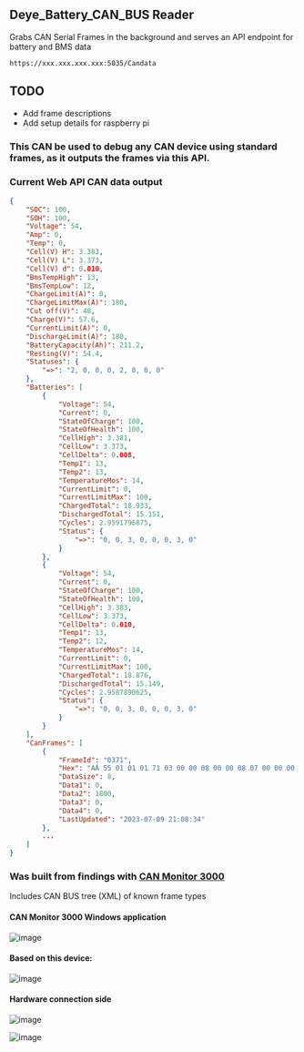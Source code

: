 ## Deye_Battery_CAN_BUS Reader

Grabs CAN Serial Frames in the background and serves an API endpoint for battery and BMS data 

    https://xxx.xxx.xxx.xxx:5035/Candata

## TODO 
 - Add frame descriptions
 - Add setup details for raspberry pi

### This CAN be used to debug any CAN device using standard frames, as it outputs the frames via this API.

### Current Web API CAN data output
```JSON
{
    "SOC": 100,
    "SOH": 100,
    "Voltage": 54,
    "Amp": 0,
    "Temp": 0,
    "Cell(V) H": 3.383,
    "Cell(V) L": 3.373,
    "Cell(V) d": 0.010,
    "BmsTempHigh": 13,
    "BmsTempLow": 12,
    "ChargeLimit(A)": 0,
    "ChargeLimitMax(A)": 180,
    "Cut off(V)": 48,
    "Charge(V)": 57.6,
    "CurrentLimit(A)": 0,
    "DischargeLimit(A)": 180,
    "BatteryCapacity(Ah)": 211.2,
    "Resting(V)": 54.4,
    "Statuses": {
        "=>": "2, 0, 0, 0, 2, 0, 0, 0"
    },
    "Batteries": [
        {
            "Voltage": 54,
            "Current": 0,
            "StateOfCharge": 100,
            "StateOfHealth": 100,
            "CellHigh": 3.381,
            "CellLow": 3.373,
            "CellDelta": 0.008,
            "Temp1": 13,
            "Temp2": 13,
            "TemperatureMos": 14,
            "CurrentLimit": 0,
            "CurrentLimitMax": 100,
            "ChargedTotal": 18.933,
            "DischargedTotal": 15.151,
            "Cycles": 2.9591796875,
            "Status": {
                "=>": "0, 0, 3, 0, 0, 0, 3, 0"
            }
        },
        {
            "Voltage": 54,
            "Current": 0,
            "StateOfCharge": 100,
            "StateOfHealth": 100,
            "CellHigh": 3.383,
            "CellLow": 3.373,
            "CellDelta": 0.010,
            "Temp1": 13,
            "Temp2": 12,
            "TemperatureMos": 14,
            "CurrentLimit": 0,
            "CurrentLimitMax": 100,
            "ChargedTotal": 18.876,
            "DischargedTotal": 15.149,
            "Cycles": 2.9587890625,
            "Status": {
                "=>": "0, 0, 3, 0, 0, 0, 3, 0"
            }
        }
    ],
    "CanFrames": [
        {
            "FrameId": "0371",
            "Hex": "AA 55 01 01 01 71 03 00 00 08 00 00 08 07 00 00 00 00 00 8E",
            "DataSize": 8,
            "Data1": 0,
            "Data2": 1800,
            "Data3": 0,
            "Data4": 0,
            "LastUpdated": "2023-07-09 21:08:34"
        },
        ...
    ]
}
```

### Was built from findings with [CAN Monitor 3000](https://github.com/tixiv/CAN-Monitor-qt)

Includes CAN BUS tree (XML) of known frame types

#### CAN Monitor 3000 Windows application

![image](https://github.com/Psynosaur/Deye_Battery_CAN_BUS/assets/26934113/fcef5139-bc05-49d1-b6c4-5e910b7498f6)

#### Based on this device:

![image](https://github.com/Psynosaur/Deye_Battery_CAN_BUS/assets/26934113/04c1c34b-6d6d-4141-acb8-f41646d75c32)

#### Hardware connection side 
![image](https://github.com/Psynosaur/Deye_Battery_CAN_BUS/assets/26934113/e02b6207-d4ea-4d4d-a50a-e3e462aa1385)

![image](https://github.com/Psynosaur/Deye_Battery_CAN_BUS/assets/26934113/86d262d1-b2b0-4e49-8af9-236f0f778b98)





	


